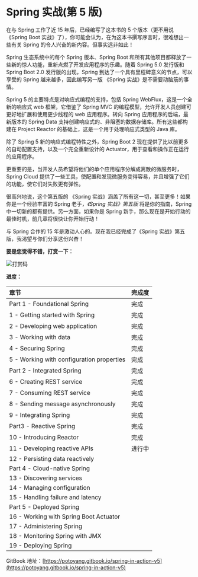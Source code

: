 # Spring 实战\(第 5 版)

在与 Spring 工作了近 15 年后，已经编写了这本书的 5 个版本（更不用说《Spring Boot 实战》了），你可能会认为，在为这本书撰写序言时，很难想出一些有关 Spring 的令人兴奋的新内容。但事实远非如此！

Spring 生态系统中的每个 Spring 版本、Spring Boot 和所有其他项目都释放了一些新的惊人功能，重新点燃了开发应用程序的乐趣。随着 Spring 5.0 发行版和 Spring Boot 2.0 发行版的出现，Spring 到达了一个具有里程碑意义的节点，可以享受的 Spring 越来越多，因此编写另一版 《Spring 实战》是不需要动脑筋的事情。

Spring 5 的主要特点是对响应式编程的支持，包括 Spring WebFlux，这是一个全新的响应式 web 框架，它借鉴了 Spring MVC 的编程模型，允许开发人员创建可更好地扩展和使用更少线程的 web 应用程序。转向 Spring 应用程序的后端，最新版本的 Spring Data 支持创建响应式的、非阻塞的数据存储库。所有这些都构建在 Project Reactor 的基础上，这是一个用于处理响应式类型的 Java 库。

除了 Spring 5 新的响应式编程特性之外，Spring Boot 2 现在提供了比以前更多的自动配置支持，以及一个完全重新设计的 Actuator，用于查看和操作正在运行的应用程序。

更重要的是，当开发人员希望将他们的单个应用程序分解成离散的微服务时，Spring Cloud 提供了一些工具，使配置和发现微服务变得容易，并且增强了它们的功能，使它们对失败更有弹性。

很高兴地说，这个第五版的 《Spring 实战》涵盖了所有这一切，甚至更多！如果你是一个经验丰富的 Spring 老手，*《Spring 实战》第五版* 将是你的指南，Spring 中一切新的都有提供。另一方面，如果你是 Spring 新手，那么现在是开始行动的最佳时机，前几章将很快让你开始行动！

与 Spring 合作的 15 年是激动人心的。现在我已经完成了《Spring 实战》第五版，我渴望与你们分享这份兴奋！



 **要是您觉得不错，打赏一下：** 

![打赏码](E:\Document\spring-in-action-v5-translate\打赏码.png)

**进度：**

| 章节 | 完成度 |
| :--- | :--- |
| Part 1 - Foundational Spring | 完成 |
| 1 - Getting started with Spring | 完成 |
| 2 - Developing web application | 完成 |
| 3 - Working with data | 完成 |
| 4 - Securing Spring | 完成 |
| 5 - Working with configuration properties | 完成 |
| Part 2 - Integrated Spring | 完成 |
| 6 - Creating REST service | 完成 |
| 7 - Consuming REST service | 完成 |
| 8 - Sending message asynchronously | 完成 |
| 9 - Integrating Spring | 完成 |
| Part3 - Reactive Spring | 完成 |
| 10 - Introducing Reactor | 完成 |
| 11 - Developing reactive APIs | 进行中 |
| 12 - Persisting data reactively |  |
| Part 4 - Cloud-native Spring |  |
| 13 - Discovering services |  |
| 14 - Managing configuration |  |
| 15 - Handling failure and latency |  |
| Part 5 - Deployed Spring |  |
| 16 - Working with Spring Boot Actuator |  |
| 17 - Administering Spring |  |
| 18 - Monitoring Spring with JMX |  |
| 19 - Deploying Spring |  |

GitBook 地址：[https://potoyang.gitbook.io/spring-in-action-v5](https://potoyang.gitbook.io/spring-in-action-v5)
